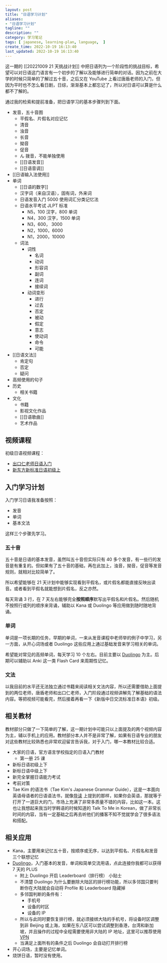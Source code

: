 ```yaml
---
layout: post
title: "日语学习计划"
aliases:
- "日语学习计划"
tagline: ""
description: ""
category: 学习笔记
tags: [ japanese, learning-plan, language,  ]
create_time: 2022-10-19 16:13:40
last_updated: 2022-10-19 16:13:40
---
```


这一期的 [[20221009 21 天挑战计划]] 中把日语列为一个阶段性的挑战目标，希望可以对日语这门语言有一个初步的了解以及能够进行简单的对话。因为之前在大学的时候只简单的了解过五十音，之后又在 YouTube 上看过唐盾老师的入门，但因为平时也不怎么看日剧，日综，渐渐基本上都忘记了，所以对日语可以算是什么都不了解的。

通过我的检索和提前准备，把日语学习的基本步骤列到下面。

- 发音，五十音图
    - 平假名、片假名对应记忆
    - 清音
    - 浊音
    - 长音
    - 拗音
    - 促音
    - ん 拨音，不能单独使用
    - [[日语发音]]
    - [[日语音调]]
- [[日语输入法使用]]
- 单词
    - [[日语的数字]]
    - 汉字词（来自汉语），固有词，外来词
    - 日语发音入门 5000 使用词汇分类记忆法
    - 日语水平考试 JLPT 标准
        - N5，100 汉字，800 单词
        - N4，300 汉字，1500 单词
        - N3，600， 3000
        - N2，1000，6000
        - N1，2000，10000
    - 词法
        - 词性
            - 名词
            - 动词
            - 形容词
            - 副词
            - 连词
            - 接续词
        - 动词变形
            - 进行
            - 过去
            - 否定
            - 被动
            - 假定
            - 意志
            - 使动词
            - 命令
            - 可能
- [[日语文法]]
    - 肯定句
    - 否定
    - 疑问
- 高频使用的句子
- 历史
    - 相关书籍
- 文化
    - 书籍
    - 影视文化作品
    - [[日语歌曲]]
    - 艺术作品

## 视频课程
初级日语视频课程：

- [出口仁老师日语入门](https://www.youtube.com/watch?v=wJLu_-bJDAw&list=PLynCeSdpMqxBipKl9EHnBzZFzBnGuB108)
- [新东方新标准日语初级上](https://www.youtube.com/playlist?list=PLY6kM_GfFvPhvpkVjnRAdrGv_l45xQ91T)

## 入门学习计划

入门学习日语我准备按照：

- 发音
- 单词
- 基本文法

这样三个步骤先学习。

### 五十音
五十音是日语的基本发音，虽然叫五十音但实际只有 40 多个发音，有一些行的发音是有重复的。但如果有了五十音的基础，再在此加上，浊音，拗音，促音等发音规则，就相对比较简单了。

所以希望能够在 21 天计划中能够实现看到平假名，或片假名都能直接反映出读音。或者看到平假名就能想到片假名，反之亦然。

每天背诵 3 行，在  7 天左右能够完全**按照顺序**默写出平假名和片假名。然后随机不按照行或列的顺序来背诵，辅助以 Kana 或 Duolingo 等应用做到随时随地背诵。

### 单词
单词是一项长期的任务，早期的单词，一来从发音课程中老师举的例子中学习，另一方面，从开心词场或者 Duolingo 这些应用上通过基础发音来学习相关的单词。

希望能对常见的高频单词，每天学习 10 个左右。目前主要以 [Duolingo](https://invite.duolingo.com/BDHTZTB5CWWKSA3IBX3SZADGHI) 为主。后期可以辅助以 Anki 这一类 Flash Card 来周期性记忆。

### 文法
以我目前的水平还无法独立通过书籍来阅读相关文法内容，所以还需要借助上面提到的两位老师，唐盾老师和出口仁老师，入门阶段通过视频讲解先了解基础的语法内容。等把视频可能看完，然后接着再看一下《新版中日交流标准日本语》初级。

## 相关教材
教材部分只做了一下简单的了解，这一期计划中可能只以上面提及的两个视频内容为主，辅以手机上的应用。教材部分本人并不是非常了解，如果有日语专业的朋友对这些教材比较熟悉也非常欢迎留言告诉我，对于入门，哪一本教材比较合适。

- 大家的日语，官方语言学校指定的日语入门教材
    - 第一册 25 课
- 新标日语初级上下
- 新标日语中级上下
- 新完全掌握日语能力考试
- 考前对策
- Tae Kim 的语法书（Tae Kim's Japanese Grammar Guide），这是一本面向英语母语者的日语语法书，就像[导读](https://skdesu.com/en/tak-kim-grammar-guide-japanese/) 上提到的那样，如果你会英语，那就等于打开了一道巨大的门，市场上充满了非常多质量不错的内容，比如这一本。这也让我想起来我当时学韩语的时候知道的 Talk To Me in Korean，做了非常长时间的内容，当有一定基础之后再去听他们的播客不知不觉就学会了很多语法和搭配。


## 相关应用

- Kana，主要用来记忆五十音，按顺序或无序，以达到平假名、片假名和发音三个联想记忆
- [Duolingo](https://invite.duolingo.com/BDHTZTB5CWWKSA3IBX3SZADGHI)，入门基本的发音，单词和简单交流用语，点此连接你我都可以获得 7 天的 PLUS
    - 附上 Duolingo 开启 Leaderboard（排行榜） 小贴士
    - 不清楚 Duolingo 为什么要删除大陆区的排行榜功能，所以多邻国只要判断你在大陆就会自动将 Profile 和 Leaderboard 隐藏掉
    - 多邻国判断的条件有：
        - 手机号
        - 设备的时区
        - 设备的 IP
    - 所以与此同时要恢复排行榜，就必须接绑大陆的手机号，将设备时区调整到非 Beijing 或上海，如果在东八区可以尝试调整到香港，台湾和新加坡，并且操作的过程中全程需要使用非大陆的 IP 地址，这里可以推荐使用 [VPN](https://board.gtk.pw)
    - 当满足上面所有的条件之后 Duolingo 会自动打开排行榜
- 开心词场，主要是记忆单词。
- 烧饼日语，暂时没有使用。
